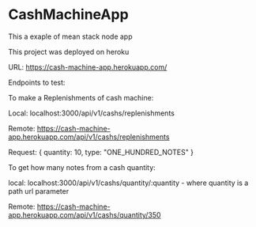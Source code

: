 # CashMachineApp
This a exaple of mean stack node app

This project was deployed on heroku

URL: https://cash-machine-app.herokuapp.com/

Endpoints to test:


To make a Replenishments of cash machine:

Local: localhost:3000/api/v1/cashs/replenishments

Remote: https://cash-machine-app.herokuapp.com/api/v1/cashs/replenishments

Request:
{
  quantity: 10,
  type: "ONE_HUNDRED_NOTES"
}


To get how many notes from a cash quantity:

local: localhost:3000/api/v1/cashs/quantity/:quantity - where quantity is a path url parameter

Remote: https://cash-machine-app.herokuapp.com/api/v1/cashs/quantity/350
